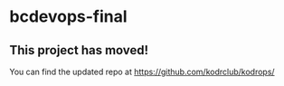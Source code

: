# bcdevops-final
## This project has moved!

You can find the updated repo at https://github.com/kodrclub/kodrops/
